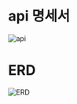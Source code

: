 # api 명세서
![api](https://github.com/user-attachments/assets/f26b1262-8212-4e55-bf8a-46a355c34366)


# ERD 
![ERD](https://github.com/user-attachments/assets/c78dc1fa-a4d9-4950-813a-8e1293db7169)

